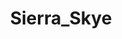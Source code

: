 ---
title: Sierra_Skye
crosslinks:
- xray
- STPeach
- Lordosis
- InstagramBodies
- whiteknighting
---